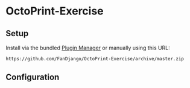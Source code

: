 # OctoPrint-Exercise

## Setup

Install via the bundled [Plugin Manager](https://github.com/foosel/OctoPrint/wiki/Plugin:-Plugin-Manager)
or manually using this URL:

    https://github.com/FanDjango/OctoPrint-Exercise/archive/master.zip

## Configuration

